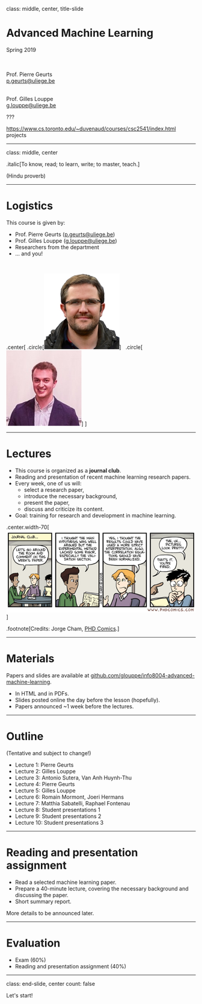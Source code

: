 class: middle, center, title-slide

# Advanced Machine Learning

Spring 2019

<br><br>
Prof. Pierre Geurts<br>
[p.geurts@uliege.be](p.geurts@uliege.be)<br><br>

Prof. Gilles Louppe<br>
[g.louppe@uliege.be](g.louppe@uliege.be)

???

https://www.cs.toronto.edu/~duvenaud/courses/csc2541/index.html projects

---

class: middle, center

.italic[To know, read; to learn, write; to master, teach.]

(Hindu proverb)

---

# Logistics

This course is given by:
- Prof. Pierre Geurts ([p.geurts@uliege.be](p.geurts@uliege.be))
- Prof. Gilles Louppe ([g.louppe@uliege.be](mailto:g.louppe@uliege.be))
- Researchers from the department
- ... and you!

<br>

.center[
.circle[![](figures/outline/pierre.jpg)] &nbsp;
.circle[![](figures/outline/gilles.jpg)]
]

---

# Lectures

- This course is organized as a **journal club**.
- Reading and presentation of recent machine learning research papers.
- Every week, one of us will:
    - select a research paper,
    - introduce the necessary background,
    - present the paper,
    - discuss and criticize its content.
- Goal: training for research and development in machine learning.

.center.width-70[![](figures/outline/phd011108s.gif)]

.footnote[Credits: Jorge Cham, [PHD Comics](http://phdcomics.com/comics/archive.php?comicid=963).]

---

# Materials

Papers and slides are available at [github.com/glouppe/info8004-advanced-machine-learning](https://github.com/glouppe/info8004-advanced-machine-learning).
- In HTML and in PDFs.
- Slides posted online the day before the lesson (hopefully).
- Papers announced ~1 week before the lectures.

---

# Outline

(Tentative and subject to change!)

- Lecture 1: Pierre Geurts
- Lecture 2: Gilles Louppe
- Lecture 3: Antonio Sutera, Van Anh Huynh-Thu
- Lecture 4: Pierre Geurts
- Lecture 5: Gilles Louppe
- Lecture 6: Romain Mormont, Joeri Hermans
- Lecture 7: Matthia Sabatelli, Raphael Fontenau
- Lecture 8: Student presentations 1
- Lecture 9: Student presentations 2
- Lecture 10: Student presentations 3


---

# Reading and presentation assignment

- Read a selected machine learning paper.
- Prepare a 40-minute lecture, covering the necessary background and discussing the paper.
- Short summary report.

More details to be announced later.

---

# Evaluation

- Exam (60%)
- Reading and presentation assignment (40%)

---

class: end-slide, center
count: false

Let's start!
